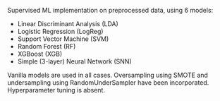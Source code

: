 Supervised ML implementation on preprocessed data, using 6 models:
- Linear Discriminant Analysis (LDA)
- Logistic Regression (LogReg)
- Support Vector Machine (SVM)
- Random Forest (RF)
- XGBoost (XGB)
- Simple (3-layer) Neural Network (SNN)

Vanilla models are used in all cases. Oversampling using SMOTE and undersampling using RandomUnderSampler have been incorporated. Hyperparameter tuning is absent.
